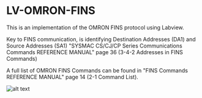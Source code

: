 # LV-OMRON-FINS
This is an implementation of the OMRON FINS protocol using Labview.


Key to FINS communication, is identifying Destination Addresses (DA1) and Source Addresses (SA1)
"SYSMAC CS/CJ/CP Series Communications Commands REFERENCE MANUAL" page 36 (3-4-2 Addresses in FINS Commands)

A full list of OMRON FINS Commands can be found in "FINS Commands REFERENCE MANUAL" page 14 (2-1 Command List).

![alt text](https://github.com/jmor2000/LV-OMRON-FINS/blob/main/IMGs/Example1.JPG?raw=true)
